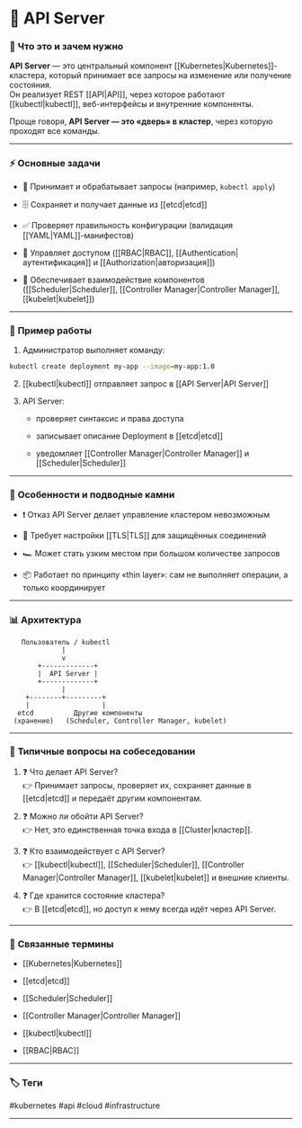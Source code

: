 # 📄 **API Server**

### 📝 **Что это и зачем нужно**

**API Server** — это центральный компонент [[Kubernetes|Kubernetes]]-кластера, который принимает все запросы на изменение или получение состояния.  
Он реализует REST [[API|API]], через которое работают [[kubectl|kubectl]], веб-интерфейсы и внутренние компоненты.

Проще говоря, **API Server — это «дверь» в кластер**, через которую проходят все команды.

---

### ⚡ **Основные задачи**

- 📩 Принимает и обрабатывает запросы (например, `kubectl apply`)
    
- 🗄 Сохраняет и получает данные из [[etcd|etcd]]
    
- ✅ Проверяет правильность конфигурации (валидация [[YAML|YAML]]-манифестов)
    
- 🔑 Управляет доступом ([[RBAC|RBAC]], [[Authentication|аутентификация]] и [[Authorization|авторизация]])
    
- 📡 Обеспечивает взаимодействие компонентов ([[Scheduler|Scheduler]], [[Controller Manager|Controller Manager]], [[kubelet|kubelet]])
    

---

### 📌 **Пример работы**

1. Администратор выполняет команду:
    

```bash
kubectl create deployment my-app --image=my-app:1.0
```

2. [[kubectl|kubectl]] отправляет запрос в [[API Server|API Server]]
    
3. API Server:
    
    - проверяет синтаксис и права доступа
        
    - записывает описание Deployment в [[etcd|etcd]]
        
    - уведомляет [[Controller Manager|Controller Manager]] и [[Scheduler|Scheduler]]
        

---

### 🧠 **Особенности и подводные камни**

- ❗ Отказ API Server делает управление кластером невозможным
    
- 🔐 Требует настройки [[TLS|TLS]] для защищённых соединений
    
- 🏎 Может стать узким местом при большом количестве запросов
    
- 📦 Работает по принципу «thin layer»: сам не выполняет операции, а только координирует
    

---

### 📊 **Архитектура**

```
   Пользователь / kubectl
             |
             v
       +-------------+
       |  API Server |
       +-------------+
             |
    +--------+---------+
    |                  |
  etcd          Другие компоненты
 (хранение)   (Scheduler, Controller Manager, kubelet)
```

---

### 🎯 **Типичные вопросы на собеседовании**

1. ❓ Что делает API Server?  
    👉 Принимает запросы, проверяет их, сохраняет данные в [[etcd|etcd]] и передаёт другим компонентам.
    
2. ❓ Можно ли обойти API Server?  
    👉 Нет, это единственная точка входа в [[Cluster|кластер]].
    
3. ❓ Кто взаимодействует с API Server?  
    👉 [[kubectl|kubectl]], [[Scheduler|Scheduler]], [[Controller Manager|Controller Manager]], [[kubelet|kubelet]] и внешние клиенты.
    
4. ❓ Где хранится состояние кластера?  
    👉 В [[etcd|etcd]], но доступ к нему всегда идёт через API Server.
    

---

### 🔗 **Связанные термины**

- [[Kubernetes|Kubernetes]]
    
- [[etcd|etcd]]
    
- [[Scheduler|Scheduler]]
    
- [[Controller Manager|Controller Manager]]
    
- [[kubectl|kubectl]]
    
- [[RBAC|RBAC]]
    

---

### 🏷 **Теги**

#kubernetes #api #cloud #infrastructure

---